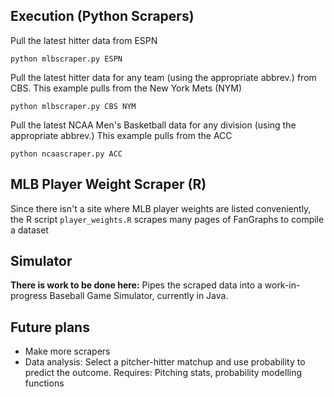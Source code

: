 Execution (Python Scrapers)
---------
Pull the latest hitter data from ESPN

```python mlbscraper.py ESPN```

Pull the latest hitter data for any team (using the appropriate abbrev.) from CBS. This example pulls from the New York Mets (NYM)

```python mlbscraper.py CBS NYM```

Pull the latest NCAA Men's Basketball data for any division (using the appropriate abbrev.) This example pulls from the ACC

```python ncaascraper.py ACC```

MLB Player Weight Scraper (R)
----------
Since there isn't a site where MLB player weights are listed conveniently, the R script `player_weights.R` scrapes many pages of FanGraphs to compile a dataset

Simulator
----------
**There is work to be done here:**
Pipes the scraped data into a work-in-progress Baseball Game Simulator, currently in Java.

Future plans
----------
- Make more scrapers
- Data analysis: Select a pitcher-hitter matchup and use probability to predict the outcome. Requires: Pitching stats, probability modelling functions
